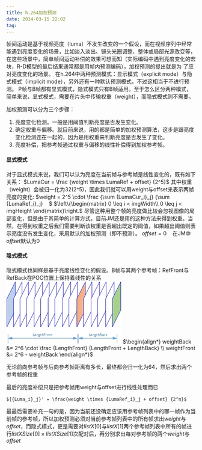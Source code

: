```yaml
---
title: h.264加权预测
date: 2014-03-15 22:02
tag: 
---
```



帧间运动是基于视频亮度（luma）不发生改变的一个假设，而在视频序列中经常能遇到亮度变化的场景，比如淡入淡出、镜头光圈调整、整体或局部光源改变等，在这些场景中，简单帧间运动补偿的效果可想而知（实际编码中遇到亮度变化的宏块，R-D模型的最后结果通常都是用帧内预测编码），加权预测的提出就是为 了应对亮度变化的场景。
在h.264中两种预测模式：显示模式（explicit mode）与隐式模式（implicit mode），另外还有一种默认预测模式，不过这相当于不进行预测。
P帧与B帧都有显式模式，隐式模式只有B帧适用。至于怎么区分两种模式，简单来说，显式模式，需要在片头中传输权重（weight），而隐式模式则不需要。

加权预测可以分为三个步骤：

1. 亮度变化检测。一般是用阈值判断亮度是否发生变化。
2. 确定权重与偏移。就目前来说，用的都是简单的加权预测算法，这步是跟亮度变化检测连在一起的，因为是用权重来判断亮度是否发生了变化。
3. 亮度补偿，把参考帧通过权重与偏移的线性补偿得到加权参考帧。


#### 显式模式
对于显式模式来说，我们可以认为亮度在当前帧与参考帧是线性变化的，既有如下关系：
$LumaCur = \frac {weight \times LumaRef + offset} {2^5}$
其中权重（weight）会被归一化为32(2^5)，因此我们就可以用weight与offset来表示两帧亮度的变化:
$weight = 2^5 \cdot \frac {\sum {LumaCur_i}_j} {\sum {LumaRef_i}_j}    $
$\left\{\begin{matrix}
0 \leq i < imgWidth\\
0 \leq j < imgHeight
\end{matrix}\right.$
尽管这种用整个帧的亮度做比较会忽视图像的局部变化，但是由于其简单的计算方式，目前JM还是用的这种方法来得到权重。当然，在得到权重之后我们需要判断该权重是否超出既定的阈值，如果超出阈值则表示亮度没有发生变化，采用默认的加权预测（即不预测）。
$offset = 0$    在JM中$offset$默认为0


#### 隐式模式
隐式模式也同样是基于亮度线性变化的假设。B帧与其两个参考帧：RefFront与RefBack在POC位置上保持着线性的关系
![](2014-03-15-h.264加权预测/152135095119800.jpg)
$\begin{align*}
weightBack &= 2^6 \cdot \frac {LengthFront} {LengthFront + LengthBack} \\
weightFront &= 2^6 - weightBack
\end{align*}$

无论前向参考帧与后向参考帧距离有多长，最终都会归一化为64，然后求出两个参考帧的权重

最后的亮度补偿只是把参考帧用weight与offset进行线性处理而已
```
${{Luma_i}_j}' = \frac{weight \times {LumaRef_i}_j + offset} {2^n}$
```
最最后需要补充一句的是，因为当前还没确定应该用参考帧列表中的哪一帧作为当前帧的参考帧，所以加权预测必须对当前参考帧列表中的所有帧求出$weight$与$offset$，而隐式模式，更是需要对$listX[0]$与$listX[1]$两个参考帧列表中所有的帧进行$listXSize[0] \times listXSize[1]$次配对后，再分别求出每对参考帧的两个$weight$与$offset$












